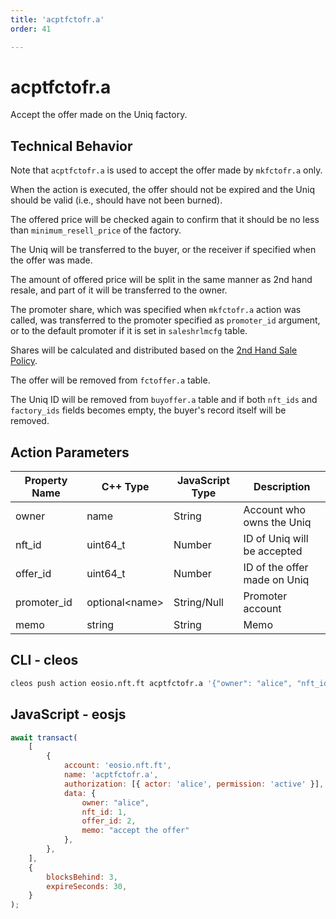 ```yaml
---
title: 'acptfctofr.a'
order: 41

---
```


# acptfctofr.a

Accept the offer made on the Uniq factory.

## Technical Behavior

Note that `acptfctofr.a` is used to accept the offer made by `mkfctofr.a` only.

When the action is executed, the offer should not be expired and the Uniq should be valid (i.e., should have not been burned).

The offered price will be checked again to confirm that it should be no less than `minimum_resell_price` of the factory.

The Uniq will be transferred to the buyer, or the receiver if specified when the offer was made.

The amount of offered price will be split in the same manner as 2nd hand resale, and part of it will be transferred to the owner.

The promoter share, which was specified when `mkfctofr.a` action was called, was transferred to the promoter specified as `promoter_id` argument, or to the default promoter if it is set in `saleshrlmcfg` table.

Shares will be calculated and distributed based on the [2nd Hand Sale Policy](../../../general/antelope-ultra/2nd-hand-sale.md).

The offer will be removed from `fctoffer.a` table.

The Uniq ID will be removed from `buyoffer.a` table and if both `nft_ids` and `factory_ids` fields becomes empty, the buyer's record itself will be removed.

## Action Parameters

| Property Name | C++ Type        | JavaScript Type | Description                  |
| ------------- | --------------- | --------------- | ---------------------------- |
| owner         | name            | String          | Account who owns the Uniq    |
| nft_id        | uint64_t        | Number          | ID of Uniq will be accepted  |
| offer_id      | uint64_t        | Number          | ID of the offer made on Uniq |
| promoter_id   | optional\<name> | String/Null     | Promoter account             |
| memo          | string          | String          | Memo                         |

## CLI - cleos

```bash
cleos push action eosio.nft.ft acptfctofr.a '{"owner": "alice", "nft_id": 1, "offer_id": 2, "memo": "accept the offer"}' -p alice@active
```

## JavaScript - eosjs

```js
await transact(
    [
        {
            account: 'eosio.nft.ft',
            name: 'acptfctofr.a',
            authorization: [{ actor: 'alice', permission: 'active' }],
            data: {
                owner: "alice",
                nft_id: 1,
                offer_id: 2,
                memo: "accept the offer"
            },
        },
    ],
    {
        blocksBehind: 3,
        expireSeconds: 30,
    }
);
```
